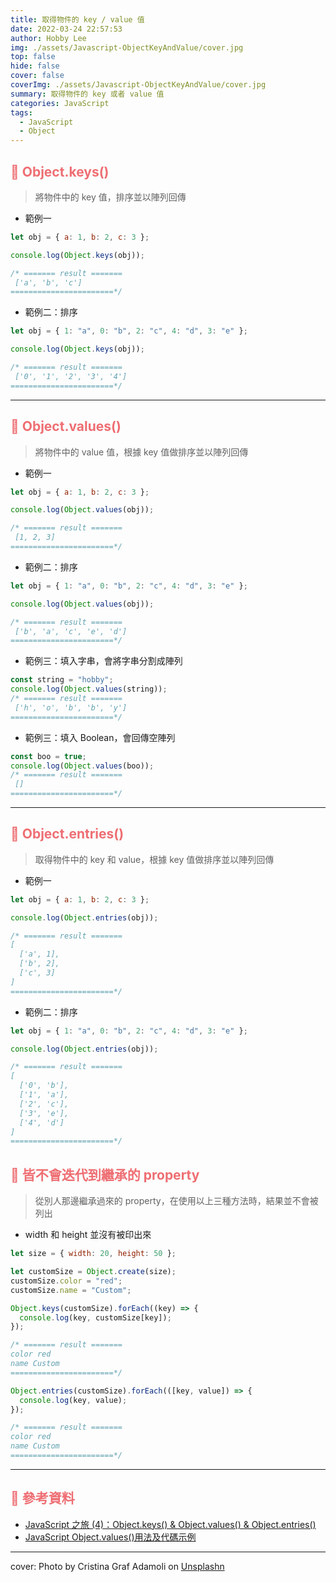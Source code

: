 ```yaml
---
title: 取得物件的 key / value 值
date: 2022-03-24 22:57:53
author: Hobby Lee
img: ./assets/Javascript-ObjectKeyAndValue/cover.jpg
top: false
hide: false
cover: false
coverImg: ./assets/Javascript-ObjectKeyAndValue/cover.jpg
summary: 取得物件的 key 或者 value 值
categories: JavaScript
tags:
  - JavaScript
  - Object
---
```


## <font color=#ee6e73> :herb: Object.keys()</font>

> 將物件中的 key 值，排序並以陣列回傳

- 範例一

```javascript
let obj = { a: 1, b: 2, c: 3 };

console.log(Object.keys(obj));

/* ======= result ======= 
 ['a', 'b', 'c']
=======================*/
```

- 範例二：排序

```javascript
let obj = { 1: "a", 0: "b", 2: "c", 4: "d", 3: "e" };

console.log(Object.keys(obj));

/* ======= result ======= 
 ['0', '1', '2', '3', '4']
=======================*/
```

---

## <font color=#ee6e73> :herb: Object.values()</font>

> 將物件中的 value 值，根據 key 值做排序並以陣列回傳

- 範例一

```javascript
let obj = { a: 1, b: 2, c: 3 };

console.log(Object.values(obj));

/* ======= result ======= 
 [1, 2, 3]
=======================*/
```

- 範例二：排序

```javascript
let obj = { 1: "a", 0: "b", 2: "c", 4: "d", 3: "e" };

console.log(Object.values(obj));

/* ======= result ======= 
 ['b', 'a', 'c', 'e', 'd']
=======================*/
```

- 範例三：填入字串，會將字串分割成陣列

```javascript
const string = "hobby";
console.log(Object.values(string));
/* ======= result ======= 
 ['h', 'o', 'b', 'b', 'y']
=======================*/
```

- 範例三：填入 Boolean，會回傳空陣列

```javascript
const boo = true;
console.log(Object.values(boo));
/* ======= result ======= 
 []
=======================*/
```

---

## <font color=#ee6e73> :herb: Object.entries()</font>

> 取得物件中的 key 和 value，根據 key 值做排序並以陣列回傳

- 範例一

```javascript
let obj = { a: 1, b: 2, c: 3 };

console.log(Object.entries(obj));

/* ======= result ======= 
[ 
  ['a', 1],
  ['b', 2],
  ['c', 3]
]
=======================*/
```

- 範例二：排序

```javascript
let obj = { 1: "a", 0: "b", 2: "c", 4: "d", 3: "e" };

console.log(Object.entries(obj));

/* ======= result ======= 
[ 
  ['0', 'b'],
  ['1', 'a'],
  ['2', 'c'],
  ['3', 'e'],
  ['4', 'd'] 
]
=======================*/
```

## <font color=#ee6e73> :herb: 皆不會迭代到繼承的 property</font>

> 從別人那邊繼承過來的 property，在使用以上三種方法時，結果並不會被列出

- width 和 height 並沒有被印出來

```javascript
let size = { width: 20, height: 50 };

let customSize = Object.create(size);
customSize.color = "red";
customSize.name = "Custom";

Object.keys(customSize).forEach((key) => {
  console.log(key, customSize[key]);
});

/* ======= result ======= 
color red
name Custom
=======================*/

Object.entries(customSize).forEach(([key, value]) => {
  console.log(key, value);
});

/* ======= result ======= 
color red
name Custom
=======================*/
```

---

## <font color=#ee6e73> :herb: 參考資料</font>

- [JavaScript 之旅 (4)：Object.keys() & Object.values() & Object.entries()](https://titangene.github.io/article/javascript-object-keys-values-entries.html)
- [JavaScript Object.values()用法及代碼示例](https://vimsky.com/zh-tw/examples/usage/javascript_library_object_values.html)

---

cover: Photo by Cristina Graf Adamoli on [Unsplashn](https://unsplash.com/photos/ELM74Lhmyfo)
